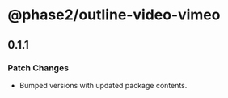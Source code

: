 # @phase2/outline-video-vimeo

## 0.1.1

### Patch Changes

- Bumped versions with updated package contents.
